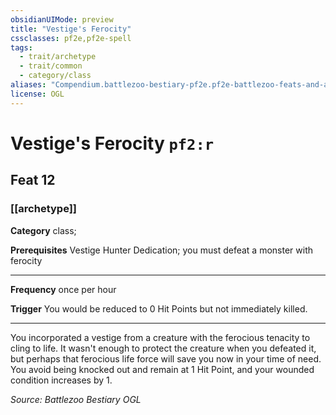 ```yaml
---
obsidianUIMode: preview
title: "Vestige's Ferocity"
cssclasses: pf2e,pf2e-spell
tags:
  - trait/archetype
  - trait/common
  - category/class
aliases: "Compendium.battlezoo-bestiary-pf2e.pf2e-battlezoo-feats-and-actions.Item.Azgxt004ViH8RJ2t"
license: OGL
---
```

# Vestige's Ferocity `pf2:r`
## Feat 12
### [[archetype]]

**Category** class; 



**Prerequisites** Vestige Hunter Dedication; you must defeat a monster with ferocity
* * *
**Frequency** once per hour

**Trigger** You would be reduced to 0 Hit Points but not immediately killed.

* * *

You incorporated a vestige from a creature with the ferocious tenacity to cling to life. It wasn't enough to protect the creature when you defeated it, but perhaps that ferocious life force will save you now in your time of need. You avoid being knocked out and remain at 1 Hit Point, and your wounded condition increases by 1.

*Source: Battlezoo Bestiary*
*OGL*